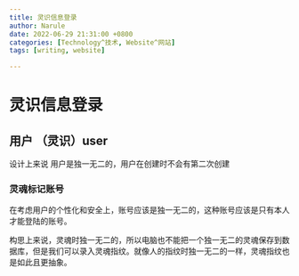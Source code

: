 ```yaml
---
title: 灵识信息登录
author: Narule
date: 2022-06-29 21:31:00 +0800
categories: [Technology^技术, Website^网站]
tags: [writing, website]

---
```


# 灵识信息登录

## 用户 （灵识）user

设计上来说 用户是独一无二的，用户在创建时不会有第二次创建

### 灵魂标记账号

在考虑用户的个性化和安全上，账号应该是独一无二的，这种账号应该是只有本人才能登陆的账号。

构思上来说，灵魂时独一无二的，所以电脑也不能把一个独一无二的灵魂保存到数据库，但是我们可以录入灵魂指纹。就像人的指纹时独一无二的一样，灵魂指纹也是如此且更抽象。
